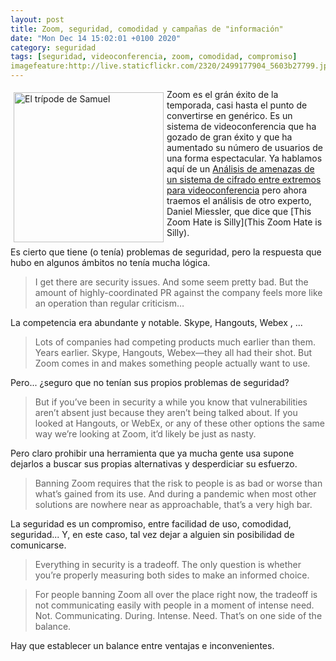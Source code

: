 ```yaml
--- 
layout: post
title: Zoom, seguridad, comodidad y campañas de "información"
date: "Mon Dec 14 15:02:01 +0100 2020"
category: seguridad
tags: [seguridad, videoconferencia, zoom, comodidad, compromiso]
imagefeature:http://live.staticflickr.com/2320/2499177904_5603b27799.jpg
---
```


<a href="https://www.flickr.com/photos/fernand0/2499177904/in/photolist-4NQWwd-4mgL5L-ENmc8-7bq4Kr-ENnCU-ji3f-ji38-3sqY8-34p42E-49ax2M" title="El trípode de Samuel "><img src="http://live.staticflickr.com/2320/2499177904_5603b27799.jpg" alt="El trípode de Samuel " width="240" style="float:left; margin:5px"></a>
Zoom es el grán éxito de la temporada, casi hasta el punto de convertirse en genérico. Es un sistema de videoconferencia que ha gozado de gran éxito y que ha aumentado su número de usuarios de una forma espectacular. Ya hablamos aquí de un [Análisis de amenazas de un sistema de cifrado entre extremos para videoconferencia](http://fernand0.github.io/zoom-y-la-seguridad/) pero ahora traemos el análisis de otro experto, Daniel Miessler, que dice que [This Zoom Hate is Silly](This Zoom Hate is Silly). 

Es cierto que tiene (o tenía) problemas de seguridad, pero la respuesta que hubo en algunos ámbitos no tenía mucha lógica.

> I get there are security issues. And some seem pretty bad.
> But the amount of highly-coordinated PR against the company feels more like an operation than regular criticism…

La competencia era abundante y notable. Skype, Hangouts, Webex , ...

> Lots of companies had competing products much earlier than them. Years earlier. Skype, Hangouts, Webex—they all had their shot. But Zoom comes in and makes something people actually want to use. 

Pero... ¿seguro que no tenían sus propios problemas de seguridad?

> But if you’ve been in security a while you know that vulnerabilities aren’t absent just because they aren’t being talked about. If you looked at Hangouts, or WebEx, or any of these other options the same way we’re looking at Zoom, it’d likely be just as nasty.

Pero claro prohibir una herramienta que ya mucha gente usa supone dejarlos a buscar sus propias alternativas y desperdiciar su esfuerzo.

> Banning Zoom requires that the risk to people is as bad or worse than what’s gained from its use. And during a pandemic when most other solutions are nowhere near as approachable, that’s a very high bar.

La seguridad es un compromiso, entre facilidad de uso, comodidad, seguridad... Y, en este caso, tal vez dejar a alguien sin posibilidad de comunicarse.

> Everything in security is a tradeoff. The only question is whether you’re properly measuring both sides to make an informed choice.

> For people banning Zoom all over the place right now, the tradeoff is not communicating easily with people in a moment of intense need. Not. Communicating. During. Intense. Need. That’s on one side of the balance.

Hay que establecer un balance entre ventajas e inconvenientes.
